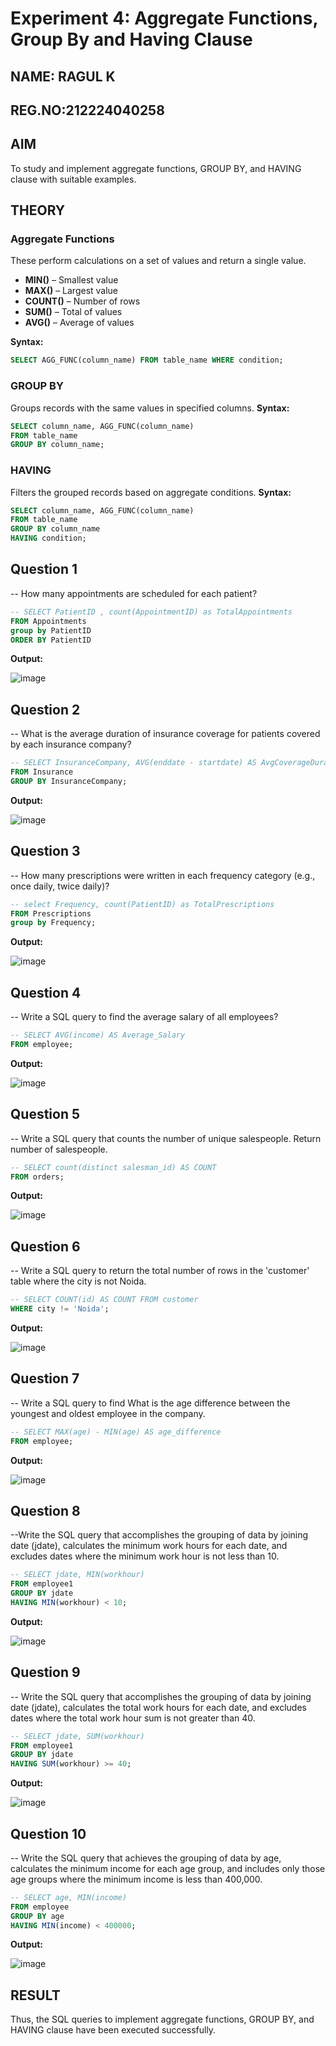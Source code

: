 # Experiment 4: Aggregate Functions, Group By and Having Clause
## NAME: RAGUL K
## REG.NO:212224040258
## AIM
To study and implement aggregate functions, GROUP BY, and HAVING clause with suitable examples.

## THEORY

### Aggregate Functions
These perform calculations on a set of values and return a single value.

- **MIN()** – Smallest value  
- **MAX()** – Largest value  
- **COUNT()** – Number of rows  
- **SUM()** – Total of values  
- **AVG()** – Average of values

**Syntax:**
```sql
SELECT AGG_FUNC(column_name) FROM table_name WHERE condition;
```
### GROUP BY
Groups records with the same values in specified columns.
**Syntax:**
```sql
SELECT column_name, AGG_FUNC(column_name)
FROM table_name
GROUP BY column_name;
```
### HAVING
Filters the grouped records based on aggregate conditions.
**Syntax:**
```sql
SELECT column_name, AGG_FUNC(column_name)
FROM table_name
GROUP BY column_name
HAVING condition;
```

**Question 1**
--
-- How many appointments are scheduled for each patient?

```sql
-- SELECT PatientID , count(AppointmentID) as TotalAppointments
FROM Appointments 
group by PatientID
ORDER BY PatientID
```

**Output:**

![image](https://github.com/user-attachments/assets/c6fc55d9-d0f2-4bd5-9f37-031bfaa8a064)

**Question 2**
---
-- What is the average duration of insurance coverage for patients covered by each insurance company? 

```sql
-- SELECT InsuranceCompany, AVG(enddate - startdate) AS AvgCoverageDurationDays
FROM Insurance
GROUP BY InsuranceCompany;
```

**Output:**

![image](https://github.com/user-attachments/assets/146996dc-b11b-4d32-a416-1363b749fc70)

**Question 3**
---
-- How many prescriptions were written in each frequency category (e.g., once daily, twice daily)? 

```sql
-- select Frequency, count(PatientID) as TotalPrescriptions
FROM Prescriptions
group by Frequency;
```

**Output:**

![image](https://github.com/user-attachments/assets/c0bff40e-f88d-42bc-a8d2-a0790c66f765)

**Question 4**
---
-- Write a SQL query to find the average salary of all employees?

```sql
-- SELECT AVG(income) AS Average_Salary 
FROM employee;
```

**Output:**

![image](https://github.com/user-attachments/assets/338edc65-45d5-4808-9499-9be884d9878a)

**Question 5**
---
-- Write a SQL query that counts the number of unique salespeople. Return number of salespeople.

```sql
-- SELECT count(distinct salesman_id) AS COUNT
FROM orders;
```

**Output:**

![image](https://github.com/user-attachments/assets/faf627ff-1d61-437a-be90-6a2c300b885c)

**Question 6**
---
-- Write a SQL query to return the total number of rows in the 'customer' table where the city is not Noida.

```sql
-- SELECT COUNT(id) AS COUNT FROM customer 
WHERE city != 'Noida';
```

**Output:**

![image](https://github.com/user-attachments/assets/9cec0969-1b57-4d63-8520-ce9d54a168bc)

**Question 7**
---
-- Write a SQL query to find What is the age difference between the youngest and oldest employee in the company.

```sql
-- SELECT MAX(age) - MIN(age) AS age_difference 
FROM employee;
```

**Output:**

![image](https://github.com/user-attachments/assets/2db69714-9ff2-467e-970f-c1113a4801dd)

**Question 8**
---
--Write the SQL query that accomplishes the grouping of data by joining date (jdate), calculates the minimum work hours for each date, and excludes dates where the minimum work hour is not less than 10.

```sql
-- SELECT jdate, MIN(workhour) 
FROM employee1 
GROUP BY jdate 
HAVING MIN(workhour) < 10;
```

**Output:**

![image](https://github.com/user-attachments/assets/add35670-4fe4-46e8-8456-f140e3d683e3)

**Question 9**
---
-- Write the SQL query that accomplishes the grouping of data by joining date (jdate), calculates the total work hours for each date, and excludes dates where the total work hour sum is not greater than 40.

```sql
-- SELECT jdate, SUM(workhour)
FROM employee1 
GROUP BY jdate
HAVING SUM(workhour) >= 40;
```

**Output:**

![image](https://github.com/user-attachments/assets/1c6e000f-0cb5-41f5-9358-3ca1f6c4d36a)

**Question 10**
---
-- Write the SQL query that achieves the grouping of data by age, calculates the minimum income for each age group, and includes only those age groups where the minimum income is less than 400,000.

```sql
-- SELECT age, MIN(income) 
FROM employee 
GROUP BY age
HAVING MIN(income) < 400000;
```

**Output:**

![image](https://github.com/user-attachments/assets/803d818b-9d1f-4472-93f6-4eaf2daa37fc)


## RESULT
Thus, the SQL queries to implement aggregate functions, GROUP BY, and HAVING clause have been executed successfully.


